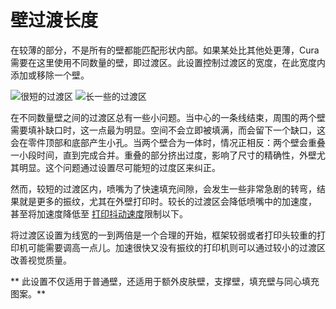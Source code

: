 壁过渡长度
====
在较薄的部分，不是所有的壁都能匹配形状内部。如果某处比其他处更薄，Cura需要在这里使用不同数量的壁，即过渡区。此设置控制过渡区的宽度，在此宽度内添加或移除一个壁。

<!--screenshot {
"image_path": "wall_transition_length_0_2.png",
"models": [{"script": "wedge.scad"}],
"camera_position": [-7, 0, 75],
"settings": {"wall_transition_length": 0.2},
"colours": 64
}-->
<!--screenshot {
"image_path": "wall_transition_length_1_5.png",
"models": [{"script": "wedge.scad"}],
"camera_position": [-7, 0, 75],
"settings": {"wall_transition_length": 1.5},
"colours": 64
}-->
![很短的过渡区](../images/wall_transition_length_0_2.png)
![长一些的过渡区](../images/wall_transition_length_1_5.png)

在不同数量壁之间的过渡区总有一些小问题。当中心的一条线结束，周围的两个壁需要填补缺口时，这一点最为明显。空间不会立即被填满，而会留下一个缺口，这会在零件顶部和底部产生小孔。当两个壁合为一体时，情况正相反：两个壁会重叠一小段时间，直到完成合并。重叠的部分挤出过度，影响了尺寸的精确性，外壁尤其明显。这个问题通过设置尽可能短的过度区来纠正。

然而，较短的过渡区内，喷嘴为了快速填充间隙，会发生一些非常急剧的转弯，结果就是更多的振纹，尤其在外壁打印时。较长的过渡区会降低喷嘴中的加速度， 甚至将加速度降低至 [打印抖动速度](../speed/jerk_print.md)限制以下。

将过渡区设置为线宽的一到两倍是一个合理的开始，框架较弱或者打印头较重的打印机可能需要调高一点儿。加速很快又没有振纹的打印机则可以通过较小的过渡区改善视觉质量。

** 此设置不仅适用于普通壁，还适用于额外皮肤壁，支撑壁，填充壁与同心填充图案。**
